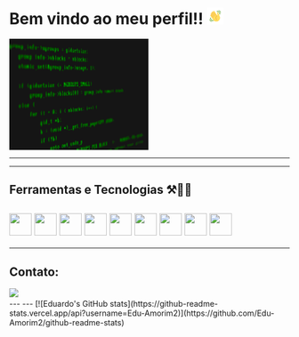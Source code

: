# Bem vindo ao meu perfil!! <img src="gif/wave.gif" alt="waving hands" style="height: 30px; width:30px;"/>
<img src="gif/code1.gif" alt="waving hands" align=center style="height: 200px; width:250px;"/>

---
---

## Ferramentas e Tecnologias ⚒️👨‍💻

   <img src="https://cdn.jsdelivr.net/gh/devicons/devicon/icons/vscode/vscode-original.svg" width="40" height="40" /> <img src="https://cdn.jsdelivr.net/gh/devicons/devicon/icons/git/git-original.svg" width="40" height="40"/> <img src="https://cdn.jsdelivr.net/gh/devicons/devicon/icons/python/python-original.svg" width="40" height="40" />   <img src="https://cdn.jsdelivr.net/gh/devicons/devicon/icons/html5/html5-original.svg" width="40" height="40"/> <img src="https://cdn.jsdelivr.net/gh/devicons/devicon/icons/css3/css3-original.svg" width="40" height="40" /> <img src="https://cdn.jsdelivr.net/gh/devicons/devicon/icons/redhat/redhat-original.svg" width="40" height="40" /> <img src="https://cdn.jsdelivr.net/gh/devicons/devicon/icons/linux/linux-original.svg" width="40" height="40" /> <img src="https://cdn.jsdelivr.net/gh/devicons/devicon/icons/googlecloud/googlecloud-original.svg" width="40" height="40" /> <img src="https://cdn.jsdelivr.net/gh/devicons/devicon/icons/amazonwebservices/amazonwebservices-original.svg" width="40" height="40" />
---
---
## Contato:
<div>
  <a href="https://www.linkedin.com/in/eduardo-amorim17" target="_blank"><img src="https://img.shields.io/badge/-LinkedIn-%230077B5?style=for-the-badge&logo=linkedin&logoColor=white" target="_blank"></a>
</div>
---
---
[![Eduardo's GitHub stats](https://github-readme-stats.vercel.app/api?username=Edu-Amorim2)](https://github.com/Edu-Amorim2/github-readme-stats)
